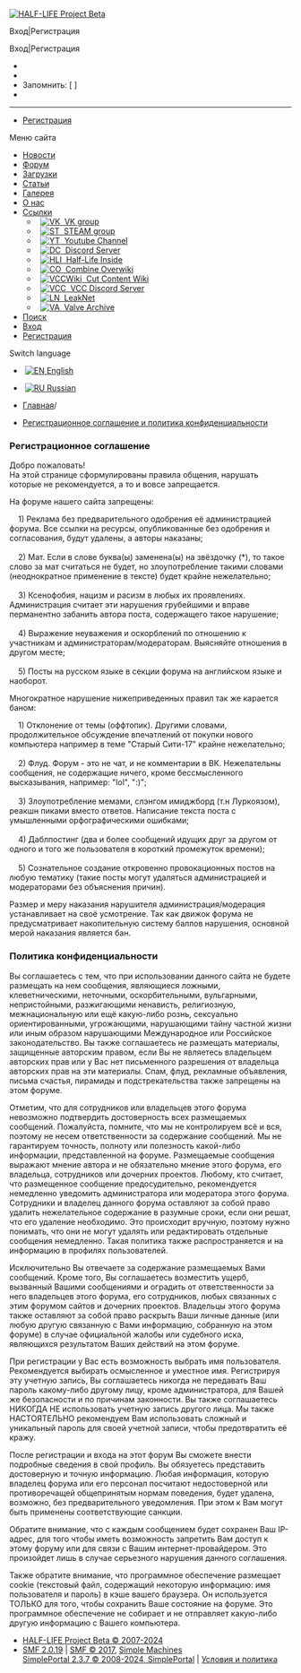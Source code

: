 [![HALF-LIFE Project Beta](https://hl2-beta.ru/Themes/warmlampedvgui/images/theme/hlbp_logo.png)](https://hl2-beta.ru/index.php?PHPSESSID=0bada6fa7d8524d3cc0a7a69d7f8f814&)

Вход|Регистрация 

Вход|Регистрация 

* 
* 
* Запомнить: [ ] 
* 

* * *

* [Регистрация](https://hl2-beta.ru/index.php?PHPSESSID=0bada6fa7d8524d3cc0a7a69d7f8f814&action=register)

Меню сайта

* [Новости](https://hl2-beta.ru/index.php?PHPSESSID=0bada6fa7d8524d3cc0a7a69d7f8f814&)
* [Форум](https://hl2-beta.ru/index.php?PHPSESSID=0bada6fa7d8524d3cc0a7a69d7f8f814&action=forum)
* [Загрузки](https://hl2-beta.ru/index.php?PHPSESSID=0bada6fa7d8524d3cc0a7a69d7f8f814&action=downloads)
* [Статьи](https://hl2-beta.ru/index.php?PHPSESSID=0bada6fa7d8524d3cc0a7a69d7f8f814&action=articles)
* [Галерея](https://hl2-beta.ru/index.php?PHPSESSID=0bada6fa7d8524d3cc0a7a69d7f8f814&action=gallery)
* [О нас](https://hl2-beta.ru/index.php?PHPSESSID=0bada6fa7d8524d3cc0a7a69d7f8f814&page=about)
* [Ссылки](https://hl2-beta.ru/index.php?PHPSESSID=0bada6fa7d8524d3cc0a7a69d7f8f814&page=links)
    *   [![VK](https://hl2-beta.ru/Themes/warmlampedvgui/images/links_icons/vk.png)  VK group](https://vk.com/beta_project)
    *   [![ST](https://hl2-beta.ru/Themes/warmlampedvgui/images/links_icons/st.png)  STEAM group](http://steamcommunity.com/groups/hl-beta)
    *   [![YT](https://hl2-beta.ru/Themes/warmlampedvgui/images/links_icons/yt.png)  Youtube Channel](https://www.youtube.com/c/HL2ProjectBeta)
    *   [![DC](https://hl2-beta.ru/Themes/warmlampedvgui/images/links_icons/dc.png)  Discord Server](https://discord.gg/wRnRpFR)
    *   [![HLI](https://hl2-beta.ru/Themes/warmlampedvgui/images/links_icons/hli.png)  Half-Life Inside](http://www.hl-inside.ru/)
    *   [![CO](https://hl2-beta.ru/Themes/warmlampedvgui/images/links_icons/ow.png)  Combine Overwiki](http://combineoverwiki.net/wiki/Main_Page)
    *   [![VCCWiki](https://hl2-beta.ru/Themes/warmlampedvgui/images/links_icons/vccwiki.png)  Cut Content Wiki](https://vcc.wiki/)
    *   [![VCC](https://hl2-beta.ru/Themes/warmlampedvgui/images/links_icons/vcc.png)  VCC Discord Server](https://discord.gg/scXwfXt)
    *   [![LN](https://hl2-beta.ru/Themes/warmlampedvgui/images/links_icons/ln.png)  LeakNet](https://leaknet.org/)
    *   [![VA](https://hl2-beta.ru/Themes/warmlampedvgui/images/links_icons/va.png)  Valve Archive](https://valvearchive.com/)
* [Поиск](https://hl2-beta.ru/index.php?PHPSESSID=0bada6fa7d8524d3cc0a7a69d7f8f814&action=search)
* [Вход](https://hl2-beta.ru/index.php?PHPSESSID=0bada6fa7d8524d3cc0a7a69d7f8f814&action=login)
* [Регистрация](https://hl2-beta.ru/index.php?PHPSESSID=0bada6fa7d8524d3cc0a7a69d7f8f814&action=register)

Switch language

*  [![EN](https://hl2-beta.ru/english.png "EN") English](https://hl2-beta.ru/index.php?PHPSESSID=0bada6fa7d8524d3cc0a7a69d7f8f814&action=agreement;language=english)
*  [![RU](https://hl2-beta.ru/russian.png "RU") Russian](https://hl2-beta.ru/index.php?PHPSESSID=0bada6fa7d8524d3cc0a7a69d7f8f814&action=agreement;language=russian-utf8)

* [Главная](https://hl2-beta.ru/index.php?PHPSESSID=0bada6fa7d8524d3cc0a7a69d7f8f814&)/
* [Регистрационное соглашение и политика конфиденциальности](https://hl2-beta.ru/index.php?PHPSESSID=0bada6fa7d8524d3cc0a7a69d7f8f814&action=agreement)

### Регистрационное соглашение

Добро пожаловать!  
На этой странице сформулированы правила общения, нарушать которые не рекомендуется, а то и вовсе запрещается.  
  
На форуме нашего сайта запрещены:  
  
    1) Реклама без предварительного одобрения её администрацией форума. Все ссылки на ресурсы, опубликованные без одобрения и согласования, будут удалены, а авторы наказаны;  
     
    2) Мат. Если в слове буква(ы) заменена(ы) на звёздочку (\*), то такое слово за мат считаться не будет, но злоупотребление такими словами (неоднократное применение в тексте) будет крайне нежелательно;  
     
    3) Ксенофобия, нацизм и расизм в любых их проявлениях. Администрация считает эти нарушения грубейшими и вправе перманентно забанить автора поста, содержащего такое нарушение;  
     
    4) Выражение неуважения и оскорблений по отношению к участникам и администраторам/модераторам. Выясняйте отношения в другом месте;  
     
    5) Посты на русском языке в секции форума на английском языке и наоборот.  
  
  
Многократное нарушение нижеприведенных правил так же карается баном:  
  
  
    1) Отклонение от темы (оффтопик). Другими словами, продолжительное обсуждение впечатлений от покупки нового компьютера например в теме "Старый Сити-17" крайне нежелательно;  
     
    2) Флуд. Форум - это не чат, и не комментарии в ВК. Нежелательны сообщения, не содержащие ничего, кроме бессмысленного высказывания, например: "lol", ":)";  
     
    3) Злоупотребление мемами, слэнгом имиджборд (т.н Луркоязом), реакшн пиками вместо ответов. Написание текста поста с умышленными орфографическими ошибками;  
     
    4) Даблпостинг (два и более сообщений идущих друг за другом от одного и того же пользователя в короткий промежуток времени);  
     
    5) Сознательное создание откровенно провокационных постов на любую тематику (такие посты могут удаляться администрацией и модераторами без объяснения причин).  
  
Размер и меру наказания нарушителя администрация/модерация устанавливает на своё усмотрение. Так как движок форума не предусматривает накопительную систему баллов нарушения, основной мерой наказания является бан.

  

### Политика конфиденциальности

Вы соглашаетесь с тем, что при использовании данного сайта не будете размещать на нем сообщения, являющиеся ложными, клеветническими, неточными, оскорбительными, вульгарными, непристойными, разжигающими ненависть, религиозную, межнациональную или ещё какую-либо рознь, сексуально ориентированными, угрожающими, нарушающими тайну частной жизни или иным образом нарушающими Международное или Российское законодательство. Вы также соглашаетесь не размещать материалы, защищенные авторским правом, если Вы не являетесь владельцем авторских прав или у Вас нет письменного разрешения от владельца авторских прав на эти материалы. Спам, флуд, рекламные объявления, письма счастья, пирамиды и подстрекательства также запрещены на этом форуме.  
  
Отметим, что для сотрудников или владельцев этого форума невозможно подтвердить достоверность всех размещаемых сообщений. Пожалуйста, помните, что мы не контролируем всё и вся, поэтому не несем ответственности за содержание сообщений. Мы не гарантируем точность, полноту или полезность какой-либо информации, представленной на форуме. Размещаемые сообщения выражают мнение автора и не обязательно мнение этого форума, его владельца, сотрудников или дочерних проектов. Любому, кто считает, что размещенное сообщение предосудительно, рекомендуется немедленно уведомить администратора или модератора этого форума. Сотрудники и владелец данного форума оставляют за собой право удалить нежелательное содержание в разумные сроки, если они решат, что его удаление необходимо. Это происходит вручную, поэтому нужно понимать, что они не могут удалять или редактировать отдельные сообщения немедленно. Такая политика также распространяется и на информацию в профилях пользователей.  
  
Исключительно Вы отвечаете за содержание размещаемых Вами сообщений. Кроме того, Вы соглашаетесь возместить ущерб, вызванный Вашими сообщениями и оградить от ответственности за него владельцев этого форума, его сотрудников, любых связанных с этим форумом сайтов и дочерних проектов. Владельцы этого форума также оставляют за собой право раскрыть Ваши личные данные (или любую другую связанную с Вами информацию, собранную на этом форуме) в случае официальной жалобы или судебного иска, являющихся результатом Ваших действий на этом форуме.  
  
При регистрации у Вас есть возможность выбрать имя пользователя. Рекомендуется выбирать осмысленное и уместное имя. Регистрируя эту учетную запись, Вы соглашаетесь никогда не передавать Ваш пароль какому-либо другому лицу, кроме администратора, для Вашей же безопасности и по причинам законности. Вы также соглашаетесь НИКОГДА НЕ использовать учетную запись другого лица. Мы также НАСТОЯТЕЛЬНО рекомендуем Вам использовать сложный и уникальный пароль для своей учетной записи, чтобы предотвратить её кражу.  
  
После регистрации и входа на этот форум Вы сможете внести подробные сведения в свой профиль. Вы обязуетесь представить достоверную и точную информацию. Любая информация, которую владелец форума или его персонал посчитают недостоверной или противоречащей общепринятым нормам поведения, будет удалена, возможно, без предварительного уведомления. При этом к Вам могут быть применены соответствующие санкции.  
  
Обратите внимание, что с каждым сообщением будет сохранен Ваш IP-адрес, для того чтобы иметь возможность запретить Вам доступ к этому форуму или для связи с Вашим интернет-провайдером. Это произойдет лишь в случае серьезного нарушения данного соглашения.  
  
Также обратите внимание, что программное обеспечение размещает cookie (текстовый файл, содержащий некоторую информацию: имя пользователя и пароль) в кэше вашего браузера. Он используется ТОЛЬКО для того, чтобы сохранить Ваше состояние на форуме. Это программное обеспечение не собирает и не отправляет какую-либо другую информацию с Вашего компьютера.

* [HALF-LIFE Project Beta © 2007-2024](http://hl2-beta.ru/ "HALF-LIFE Project Beta")
* [SMF 2.0.19](https://hl2-beta.ru/index.php?PHPSESSID=0bada6fa7d8524d3cc0a7a69d7f8f814&action=credits "Simple Machines Forum") | [SMF © 2017](http://www.simplemachines.org/about/smf/license.php "License"), [Simple Machines](http://www.simplemachines.org/ "Simple Machines")  
    [SimplePortal 2.3.7 © 2008-2024, SimplePortal](https://simpleportal.net/) | [Условия и политика](https://hl2-beta.ru/index.php?PHPSESSID=0bada6fa7d8524d3cc0a7a69d7f8f814&action=agreement)